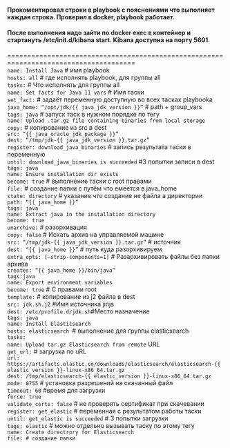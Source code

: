 #### Прокоментировал строки в playbook с пояснениями что выполняет каждая строка. Проверил в docker, playbook работает.</br>
#### После выполнения надо зайти по docker exec в контейнер и стартануть /etc/init.d/kibana start. Kibana доступна на порту 5601.</br>
======================================================================================</br>
`name: Install Java`  # имя playbook</br>
`hosts: all`          # где исполнять playbook, для группы all</br>
`tasks:`              # Что исполнять для группы all</br>
`name: Set facts for Java 11 vars` # Имя таски </br>
`set_fact:` # задаёт переменную доступную во всех тасках playbooka</br>
`java_home: “/opt/jdk/{{ java_jdk_version }}”` # path + group_vars</br>
`tags: java` # запуск таск в нужном порядке по тегу</br>
`name: Upload .tar.gz file containing binaries from local storage`</br>
`copy:` # копирование из src в dest</br>
`src: “{{ java_oracle_jdk_package }}”`</br>
`dest: “/tmp/jdk-{{ java_jdk_version }}.tar.gz”`</br>
`register: download_java_binaries` # запись результата таски в переменную</br>
`until: download_java_binaries is succeeded` #3 попытки записи в dest</br>
`tags: java`</br>
`name: Ensure installation dir exists`</br>
`become: true` # выполнение таски с root правами</br>
`file:` # создание папки с путём что емеется в java_home</br>
`state: directory` # указание что создание не файла а директории</br>
`path: “{{ java_home }}”`</br>
`tags: java`</br>
`name: Extract java in the installation directory`</br>
`become: true`</br>
`unarchive:` # разорхивация</br>
`copy: false` # Искать архив на управляемой машине</br>
`src: “/tmp/jdk-{{ java_jdk_version }}.tar.gz”` # источник</br>
`dest: “{{ java_home }}”` # путь куда разорхивируем </br>
`extra_opts: [–strip-components=1]` # Разархивировать файлы без папки архива</br>
`creates: “{{ java_home }}/bin/java”`</br>
`tags:java`</br>
`name: Export environment variables`</br>
`become: true` # С правами root</br> 
`template:` # копирование из j2 файла в dest</br>
`src: jdk.sh.j2` #Имя источника jinja</br>
`dest: /etc/profile.d/jdk.sh`#Место назначение</br>
`tags: java`</br>
`name: Install Elasticsearch`</br>
`hosts: elasticsearch `# выполнение для группы elasticsearch</br>
`tasks:`</br>
`name: Upload tar.gz Elasticsearch from remote` URL</br>
`get_url:` # загрузка по uRL</br>
`url: https://artifacts.elastic.co/downloads/elasticsearch/elasticsearch-{{ elastic_version }}-linux-x86_64.tar.gz`</br>
`dest: /tmp/elasticsearch-{{ elastic_version }}-linux-x86_64.tar.gz`</br>
`mode: 0755` # установка разрешений на скачанный файл</br>
`timeout: 60` #время для загрузки</br>
`force: true`</br>
`validate_certs: false` # не проверять сертификат при скачевании</br>
`register: get_elastic` # переменная с результатом работы таски</br>
`until: get_elastic is succeeded` # 3 попытки загрузки</br>
`tags: elastic` # можно отдельно вызывать таску по этому тегу</br>
`name: Create directrory for Elasticsearch`</br>
`file: # создание папки`</br>
